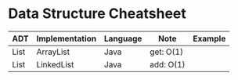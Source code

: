 # Data Structure Cheatsheet

| ADT | Implementation | Language | Note | Example |
|------|---------------|----------|------|---------|
| List | ArrayList       | Java      | get: O(1) |  |
| List | LinkedList      | Java      | add: O(1) |  |
